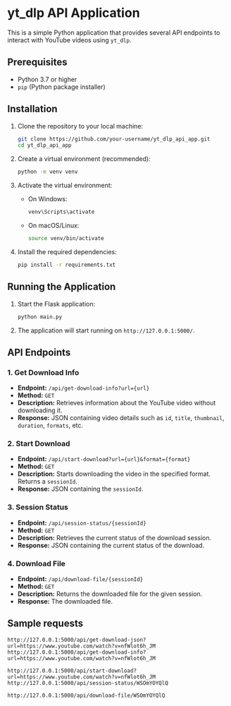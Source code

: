 # yt_dlp API Application

This is a simple Python application that provides several API endpoints to interact with YouTube videos using `yt_dlp`.

## Prerequisites

- Python 3.7 or higher
- `pip` (Python package installer)

## Installation

1. Clone the repository to your local machine:

    ```sh
    git clone https://github.com/your-username/yt_dlp_api_app.git
    cd yt_dlp_api_app
    ```

2. Create a virtual environment (recommended):

    ```sh
    python -m venv venv
    ```

3. Activate the virtual environment:

    - On Windows:

        ```sh
        venv\Scripts\activate
        ```

    - On macOS/Linux:

        ```sh
        source venv/bin/activate
        ```

4. Install the required dependencies:

    ```sh
    pip install -r requirements.txt
    ```

## Running the Application

1. Start the Flask application:

    ```sh
    python main.py
    ```

2. The application will start running on `http://127.0.0.1:5000/`.

## API Endpoints

### 1. Get Download Info

- **Endpoint:** `/api/get-download-info?url={url}`
- **Method:** `GET`
- **Description:** Retrieves information about the YouTube video without downloading it.
- **Response:** JSON containing video details such as `id`, `title`, `thumbnail`, `duration`, `formats`, etc.

### 2. Start Download

- **Endpoint:** `/api/start-download?url={url}&format={format}`
- **Method:** `GET`
- **Description:** Starts downloading the video in the specified format. Returns a `sessionId`.
- **Response:** JSON containing the `sessionId`.

### 3. Session Status

- **Endpoint:** `/api/session-status/{sessionId}`
- **Method:** `GET`
- **Description:** Retrieves the current status of the download session.
- **Response:** JSON containing the current status of the download.

### 4. Download File

- **Endpoint:** `/api/download-file/{sessionId}`
- **Method:** `GET`
- **Description:** Returns the downloaded file for the given session.
- **Response:** The downloaded file.

## Sample requests

    http://127.0.0.1:5000/api/get-download-json?url=https://www.youtube.com/watch?v=nfWlot6h_JM
    http://127.0.0.1:5000/api/get-download-info?url=https://www.youtube.com/watch?v=nfWlot6h_JM
    
    http://127.0.0.1:5000/api/start-download?url=https://www.youtube.com/watch?v=nfWlot6h_JM
    http://127.0.0.1:5000/api/session-status/WSOmYOYQlQ

    http://127.0.0.1:5000/api/download-file/WSOmYOYQlQ
